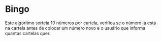 # Bingo

Este algoritmo sorteia 10 números por cartela, verifica se o número já está na cartela antes de colocar um número novo e o usuário que informa quantas cartelas quer.
